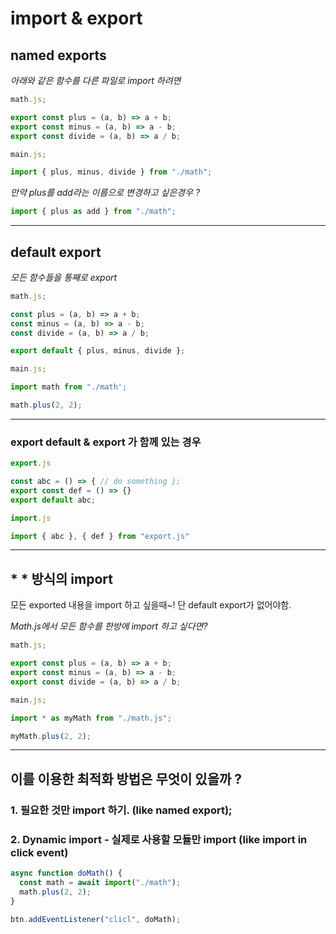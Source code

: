 # import & export

## named exports

<i>아래와 같은 함수를 다른 파일로 import 하려면</i>

```js
math.js;

export const plus = (a, b) => a + b;
export const minus = (a, b) => a - b;
export const divide = (a, b) => a / b;
```

```js
main.js;

import { plus, minus, divide } from "./math";
```

<i>만약 plus를 add라는 이름으로 변경하고 싶은경우 ?</i>

```js
import { plus as add } from "./math";
```

---

## default export

<i>모든 함수들을 통째로 export</i>

```js
math.js;

const plus = (a, b) => a + b;
const minus = (a, b) => a - b;
const divide = (a, b) => a / b;

export default { plus, minus, divide };
```

```js
main.js;

import math from "./math';

math.plus(2, 2);
```

---

### export default & export 가 함께 있는 경우

```js
export.js

const abc = () => { // do something };
export const def = () => {}
export default abc;
```

```js
import.js

import { abc }, { def } from "export.js"
```

---

## \* \* 방식의 import

모든 exported 내용을 import 하고 싶을때~!
단 default export가 없어야함.

<i>Math.js에서 모든 함수를 한방에 import 하고 싶다면?</i>

```js
math.js;

export const plus = (a, b) => a + b;
export const minus = (a, b) => a - b;
export const divide = (a, b) => a / b;
```

```js
main.js;

import * as myMath from "./math.js";

myMath.plus(2, 2);
```

---

## 이를 이용한 최적화 방법은 무엇이 있을까 ?

### 1. 필요한 것만 import 하기. (like named export);

### 2. Dynamic import - 실제로 사용할 모듈만 import (like import in click event)

```js
async function doMath() {
  const math = await import("./math");
  math.plus(2, 2);
}

btn.addEventListener("clicl", doMath);
```
